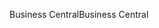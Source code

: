 <span data-ttu-id="7f75b-101">Business Central</span><span class="sxs-lookup"><span data-stu-id="7f75b-101">Business Central</span></span>
